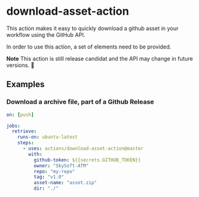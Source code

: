 # download-asset-action

This action makes it easy to quickly download a github asset in your workflow 
using the GitHub API.

In order to use this action, a set of elements need to be provided. 

**Note** This action is still release candidat and the API may change in
future versions. 🙂

## Examples

### Download a archive file, part of a Github Release

```yaml
on: [push]

jobs:
  retrieve:
    runs-on: ubuntu-latest
    steps:
      - uses: actions/download-asset-action@master
        with:
          github-token: ${{secrets.GITHUB_TOKEN}}
          owner: "SkySoft-ATM"
          repo: "my-repo"
          tag: "v1.0"
          asset-name: "asset.zip"
          dir: "./"          
```

